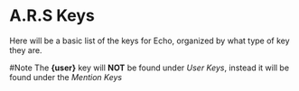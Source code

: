 # A.R.S Keys
Here will be a basic list of the keys for Echo, organized by what type of key they are.

#Note
The **{user}** key will **NOT** be found under *User Keys*, instead it will be found under the *Mention Keys*